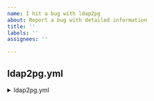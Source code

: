 ```yaml
---
name: I hit a bug with ldap2pg
about: Report a bug with detailed information
title: ''
labels: ''
assignees: ''

---
```


<!--

Hi ! Thanks for reporting to us !

If you encounter a bug in ldap2pg, would you mind to paste the following
informations in issue description:

**IMPORTANT**: Please DO NOT publish personal data or confidential information
in this issue. We are responsible to delete any sensitive data in this project.

French accepted.

-->


## ldap2pg.yml

<!-- Ensure there is no password ! -->

<details><summary>ldap2pg.yml</summary>
``` yaml
postgres:
  ...

sync_map:
  ...
```
</details>


## Expectations

- What you expected from ldap2pg ?
- What ldap2pg did wrong ?


## Verbose output of ldap2pg execution

<details><summary>Verbose output</summary>
``` console
$ ldap2pg --verbose --real
[ldap2pg.config        INFO] Starting ldap2pg ...
...
$
```
</details>
